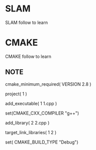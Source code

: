 # SLAM
SLAM follow to learn 

# CMAKE
CMAKE follow to learn
## NOTE

cmake_minimum_required( VERSION 2.8 )

project( 1 )

add_executable( 1 1.cpp )

set(CMAKE_CXX_COMPILER "g++")

add_library( 2 2.cpp )

target_link_libraries( 1 2 )

set( CMAKE_BUILD_TYPE "Debug")
